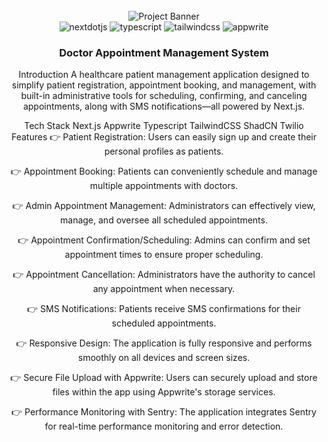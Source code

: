 <div align="center">
  <br />
      <img src="https://github.com/JavaScript-Mastery-Pro/medicare-dev/assets/151519281/160a9367-29e8-4e63-ae78-29476b04bff3" alt="Project Banner">
  <br />

  <div>
    <img src="https://img.shields.io/badge/-Next_JS-black?style=for-the-badge&logoColor=white&logo=nextdotjs&color=000000" alt="nextdotjs" />
    <img src="https://img.shields.io/badge/-TypeScript-black?style=for-the-badge&logoColor=white&logo=typescript&color=3178C6" alt="typescript" />
    <img src="https://img.shields.io/badge/-Tailwind_CSS-black?style=for-the-badge&logoColor=white&logo=tailwindcss&color=06B6D4" alt="tailwindcss" />
    <img src="https://img.shields.io/badge/-Appwrite-black?style=for-the-badge&logoColor=white&logo=appwrite&color=FD366E" alt="appwrite" />
  </div>

  <h3 align="center">Doctor Appointment Management System</h3>

<a name="introduction">Introduction</a>
A healthcare patient management application designed to simplify patient registration, appointment booking, and management, with built-in administrative tools for scheduling, confirming, and canceling appointments, along with SMS notifications—all powered by Next.js.

<a name="tech-stack">Tech Stack</a>
Next.js
Appwrite
Typescript
TailwindCSS
ShadCN
Twilio
<a name="features">Features</a>
👉 Patient Registration: Users can easily sign up and create their personal profiles as patients.

👉 Appointment Booking: Patients can conveniently schedule and manage multiple appointments with doctors.

👉 Admin Appointment Management: Administrators can effectively view, manage, and oversee all scheduled appointments.

👉 Appointment Confirmation/Scheduling: Admins can confirm and set appointment times to ensure proper scheduling.

👉 Appointment Cancellation: Administrators have the authority to cancel any appointment when necessary.

👉 SMS Notifications: Patients receive SMS confirmations for their scheduled appointments.

👉 Responsive Design: The application is fully responsive and performs smoothly on all devices and screen sizes.

👉 Secure File Upload with Appwrite: Users can securely upload and store files within the app using Appwrite's storage services.

👉 Performance Monitoring with Sentry: The application integrates Sentry for real-time performance monitoring and error detection.